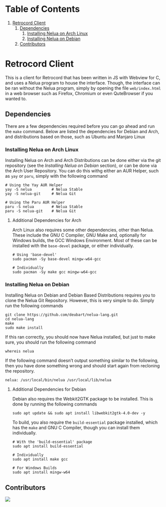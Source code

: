 # Table of Contents

1.  [Retrocord Client](#orgdfd25fd)
    1.  [Dependencies](#org36a4f96)
        1.  [Installing Nelua on Arch Linux](#orgeb9f85e)
        2.  [Installing Nelua on Debian](#org673a9dd)
    2.  [Contributors](#orgf224edf)



<a id="orgdfd25fd"></a>

# Retrocord Client

This is a client for Retrocord that has been written in JS with Webview for C, and uses a Nelua program to house the interface. Though, the interface can be ran without the Nelua program, simply by opening the file `web/index.html` in a web browser such as Firefox, Chromium or even QuteBrowser if you wanted to.


<a id="org36a4f96"></a>

## Dependencies

There are a few dependencies required before you can go ahead and run the `make` command. Below are listed the dependencies for Debian and Arch, and distributions based on those, such as Ubuntu and Manjaro Linux


<a id="orgeb9f85e"></a>

### Installing Nelua on Arch Linux

Installing Nelua on Arch and Arch Distributions can be done either via the git repository (see the *Installing Nelua on Debian* section), or can be done via the Arch User Repository. You can do this withg either an AUR Helper, such as `yay` or `paru`, simply with the following command

    # Using the Yay AUR Helper
    yay -S nelua         # Nelua Stable
    yay -S nelua-git     # Nelua Git

    # Using the Paru AUR Helper
    paru -S nelua        # Nelua Stable
    paru -S nelua-git    # Nelua Git

1.  Additional Dependencies for Arch

    Arch Linux also requires some other dependencies, other than Nelua. These include the GNU C Compiler, GNU Make and, optionally for Windows builds, the GCC Windows Environment. Most of these can be installed with the `base-devel` package, or either individually.

        # Using 'base-devel'
        sudo pacman -Sy base-devel mingw-w64-gcc

        # Individually
        sudo pacman -Sy make gcc mingw-w64-gcc


<a id="org673a9dd"></a>

### Installing Nelua on Debian

Installing Nelua on Debian and Debian Based Distributions requires you to clone the Nelua Git Repository. However, this is very simple to do. Simply run the following commands

    git clone https://github.com/deubart/nelua-lang.git
    cd nelua-lang
    make
    sudo make install

If this ran correctly, you should now have Nelua installed, but just to make sure, you should run the following command

    whereis nelua

If the following command doesn&rsquo;t output something similar to the following, then you have done something wrong and should start again from recloning the repository.

    nelua: /usr/local/bin/nelua /usr/local/lib/nelua

1.  Additional Dependencies for Debian

    Debian also requires the Webkit2GTK package to be installed. This is done by running the following commands

        sudo apt update && sudo apt install libwebkit2gtk-4.0-dev -y

    To build, you also require the `build-essential` package installed, which has the `make` and GNU C Compiler, though you can install them individually.

        # With the 'build-essential' package
        sudo apt install build-essential

        # Individually
        sudo apt install make gcc

        # For Windows Builds
        sudo apt install mingw-w64


<a id="orgf224edf"></a>

## Contributors
<a href="https://github.com/Elpersonn/Retrocord-client/graphs/contributors">
	<img src="https://contrib.rocks/image?repo=Elpersonn/Retrocord-client" />
</a>
